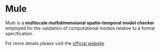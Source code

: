 Mule
====

Mule is a **multiscale multidimensional spatio-temporal model checker** employed for the validation of computational models relative to a formal specification.

For more details please visit the [official website](http://mule.modelchecking.org "Mule's homepage").
